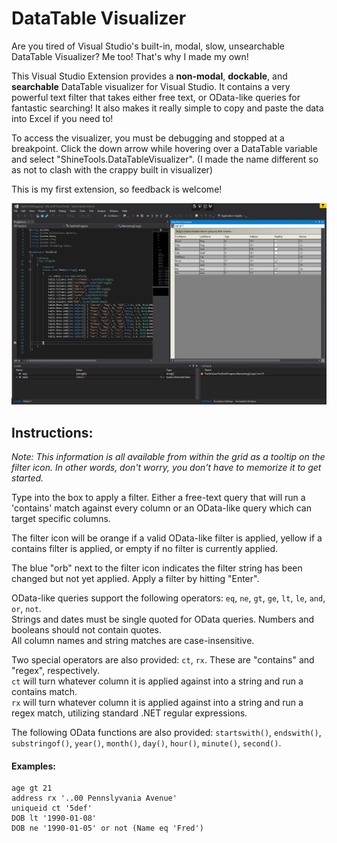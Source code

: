 # DataTable Visualizer
Are you tired of Visual Studio's built-in, modal, slow, unsearchable DataTable Visualizer? Me too! That's why I made my own!

This Visual Studio Extension provides a **non-modal**, **dockable**, and **searchable** DataTable visualizer for Visual Studio. It contains a very powerful text filter that takes either free text, or OData-like queries for fantastic searching! It also makes it really simple to copy and paste the data into Excel if you need to!

To access the visualizer, you must be debugging and stopped at a breakpoint. Click the down arrow while hovering over a DataTable variable and select "ShineTools.DataTableVisualizer". (I made the name different so as not to clash with the crappy built in visualizer)

This is my first extension, so feedback is welcome!

![Preview.png](DataTableVisualizerExtension\Resources\Preview.png)

## Instructions:

*Note: This information is all available from within the grid as a tooltip on the filter icon. In other words, don't worry, you don't have to memorize it to get started.*

Type into the box to apply a filter. Either a free-text query that will run a 'contains' match against every column or an OData-like query which can target specific columns.

The filter icon will be orange if a valid OData-like filter is applied, yellow if a contains filter is applied, or empty if no filter is currently applied.    
    
The blue "orb" next to the filter icon indicates the filter string has been changed but not yet applied. Apply a filter by hitting "Enter".    
    
OData-like queries support the following operators: `eq`, `ne`, `gt`, `ge`, `lt`, `le`, `and`, `or`, `not`.    
Strings and dates must be single quoted for OData queries. Numbers and booleans should not contain quotes.    
All column names and string matches are case-insensitive.
  
Two special operators are also provided: `ct`, `rx`. These are "contains" and "regex", respectively.     
`ct` will turn whatever column it is applied against into a string and run a contains match.    
`rx` will turn whatever column it is applied against into a string and run a regex match, utilizing standard .NET regular expressions.     

The following OData functions are also provided: `startswith()`, `endswith()`, `substringof()`, `year()`, `month()`, `day()`, `hour()`, `minute()`, `second()`.
   
#### Examples: 
```   
age gt 21
address rx '..00 Pennslyvania Avenue'
uniqueid ct '5def'
DOB lt '1990-01-08'
DOB ne '1990-01-05' or not (Name eq 'Fred')
```
